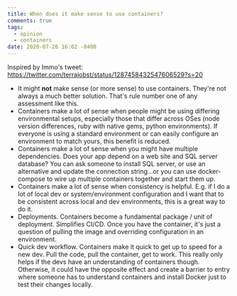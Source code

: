 ```yaml
---
title: When does it make sense to use containers?
comments: true
tags:
  - opinion
  - containers
date: 2020-07-26 16:02 -0400
---
```

Inspired by Immo's tweet: https://twitter.com/terrajobst/status/1287458432547606529?s=20

* It might **not** make sense (or more sense) to use containers. They're not always a much better solution. That's rule number one of any assessment like this.
* Containers make a lot of sense when people might be using differing environmental setups, especially those that differ across OSes (node version differences, ruby with native gems, python environments). If everyone is using a standard environment or can easily configure an environment to match yours, this benefit is reduced.
* Containers make a lot of sense when you might have multiple dependencies. Does your app depend on a web site and SQL server database? You can ask someone to install SQL server, or use an alternative and update the connection string...or you can use docker-compose to wire up multiple containers together and start them up.
* Containers make a lot of sense when consistency is helpful. E.g. if I do a lot of local dev or system/environment configuration and I want that to be consistent across local and dev environments, this is a great way to do it.
* Deployments. Containers become a fundamental package / unit of deployment. Simplifies CI/CD. Once you have the container, it's just a question of pulling the image and overriding configuration in an environment.
* Quick dev workflow. Containers make it quick to get up to speed for a new dev. Pull the code, pull the container, get to work. This really only helps if the devs have an understanding of containers though. Otherwise, it could have the opposite effect and create a barrier to entry where someone has to understand containers and install Docker just to test their changes locally.
